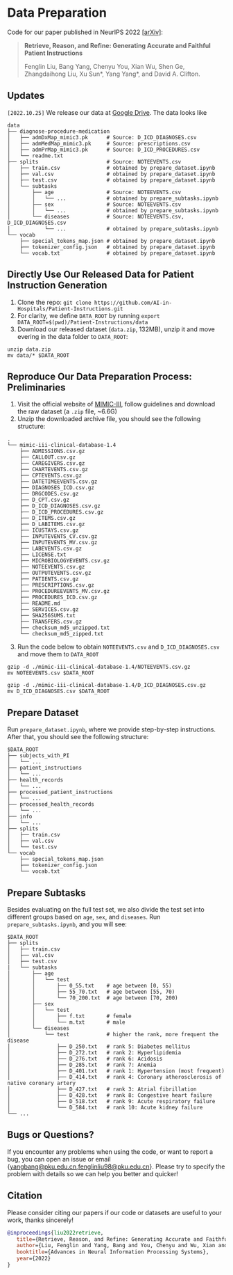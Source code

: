 # Data Preparation

Code for our paper published in NeurIPS 2022 [[arXiv]](https://arxiv.org/abs/2210.12777):
> **Retrieve, Reason, and Refine: Generating Accurate and Faithful Patient Instructions**
> 
> Fenglin Liu, Bang Yang, Chenyu You, Xian Wu, Shen Ge, Zhangdaihong Liu, Xu Sun*, Yang Yang*, and David A. Clifton.

## Updates
`[2022.10.25]` We release our data at [Google Drive](https://drive.google.com/file/d/1z1SvPDZ_yixuWuzQr9aK7bNPJUq2tEhY/view?usp=sharing). The data looks like
```
data
├── diagnose-procedure-medication
│   ├── admDxMap_mimic3.pk      # Source: D_ICD_DIAGNOSES.csv
│   ├── admMedMap_mimic3.pk     # Source: prescriptions.csv
│   ├── admPrMap_mimic3.pk      # Source: D_ICD_PROCEDURES.csv
│   └── readme.txt
├── splits                      # Source: NOTEEVENTS.csv
│   ├── train.csv               # obtained by prepare_dataset.ipynb
│   ├── val.csv                 # obtained by prepare_dataset.ipynb
│   ├── test.csv                # obtained by prepare_dataset.ipynb
│   └── subtasks                
│       ├── age                 # Source: NOTEEVENTS.csv
│       │   └── ...             # obtained by prepare_subtasks.ipynb
│       ├── sex                 # Source: NOTEEVENTS.csv
│       │   └── ...             # obtained by prepare_subtasks.ipynb
│       └── diseases            # Source: NOTEEVENTS.csv, D_ICD_DIAGNOSES.csv
│           └── ...             # obtained by prepare_subtasks.ipynb
└── vocab                       
    ├── special_tokens_map.json # obtained by prepare_dataset.ipynb
    ├── tokenizer_config.json   # obtained by prepare_dataset.ipynb
    └── vocab.txt               # obtained by prepare_dataset.ipynb
```

## Directly Use Our Released Data for Patient Instruction Generation
1. Clone the repo: `git clone https://github.com/AI-in-Hospitals/Patient-Instructions.git`
2. For clarity, we define `DATA_ROOT` by running `export DATA_ROOT=$(pwd)/Patient-Instructions/data`
3. Download our released dataset (`data.zip`, 132MB), unzip it and move evering in the data folder to `DATA_ROOT`:
```
unzip data.zip
mv data/* $DATA_ROOT
```


## Reproduce Our Data Preparation Process: Preliminaries
1. Visit the official website of [MIMIC-III](https://physionet.org/content/mimiciii/1.4/), follow guidelines and download the raw dataset (a `.zip` file, ~6.6G)
2. Unzip the downloaded archive file, you should see the following structure:
```
.
└── mimic-iii-clinical-database-1.4
    ├── ADMISSIONS.csv.gz
    ├── CALLOUT.csv.gz
    ├── CAREGIVERS.csv.gz
    ├── CHARTEVENTS.csv.gz
    ├── CPTEVENTS.csv.gz
    ├── DATETIMEEVENTS.csv.gz
    ├── DIAGNOSES_ICD.csv.gz
    ├── DRGCODES.csv.gz
    ├── D_CPT.csv.gz
    ├── D_ICD_DIAGNOSES.csv.gz
    ├── D_ICD_PROCEDURES.csv.gz
    ├── D_ITEMS.csv.gz
    ├── D_LABITEMS.csv.gz
    ├── ICUSTAYS.csv.gz
    ├── INPUTEVENTS_CV.csv.gz
    ├── INPUTEVENTS_MV.csv.gz
    ├── LABEVENTS.csv.gz
    ├── LICENSE.txt
    ├── MICROBIOLOGYEVENTS.csv.gz
    ├── NOTEEVENTS.csv.gz
    ├── OUTPUTEVENTS.csv.gz
    ├── PATIENTS.csv.gz
    ├── PRESCRIPTIONS.csv.gz
    ├── PROCEDUREEVENTS_MV.csv.gz
    ├── PROCEDURES_ICD.csv.gz
    ├── README.md
    ├── SERVICES.csv.gz
    ├── SHA256SUMS.txt
    ├── TRANSFERS.csv.gz
    ├── checksum_md5_unzipped.txt
    └── checksum_md5_zipped.txt
```
3. Run the code below to obtain `NOTEEVENTS.csv` and `D_ICD_DIAGNOSES.csv` and move them to `DATA_ROOT`
```
gzip -d ./mimic-iii-clinical-database-1.4/NOTEEVENTS.csv.gz
mv NOTEEVENTS.csv $DATA_ROOT

gzip -d ./mimic-iii-clinical-database-1.4/D_ICD_DIAGNOSES.csv.gz
mv D_ICD_DIAGNOSES.csv $DATA_ROOT
```


## Prepare Dataset

Run `prepare_dataset.ipynb`, where we provide step-by-step instructions. After that, you should see the following structure:
```
$DATA_ROOT
├── subjects_with_PI
│   └── ...
├── patient_instructions
│   └── ...
├── health_records
│   └── ...
├── processed_patient_instructions
│   └── ...
├── processed_health_records
│   └── ...
├── info
│   └── ...
├── splits
│   ├── train.csv
│   ├── val.csv
│   └── test.csv
└── vocab
    ├── special_tokens_map.json
    ├── tokenizer_config.json
    └── vocab.txt
```

## Prepare Subtasks
Besides evaluating on the full test set, we also divide the test set into different groups based on `age`, `sex`, and `diseases`. Run `prepare_subtasks.ipynb`, and you will see:
```
$DATA_ROOT
├── splits
│   ├── train.csv
│   ├── val.csv
│   ├── test.csv
|   └── subtasks                
│       ├── age                 
│       │   └── test
│       │       ├── 0_55.txt    # age between [0, 55)
│       │       ├── 55_70.txt   # age between [55, 70)
│       │       └── 70_200.txt  # age between [70, 200)
│       ├── sex                 
│       │   └── test
│       │       ├── f.txt       # female
│       │       └── m.txt       # male
│       └── diseases            
│           └── test            # higher the rank, more frequent the disease
│               ├── D_250.txt   # rank 5: Diabetes mellitus   
│               ├── D_272.txt   # rank 2: Hyperlipidemia          
│               ├── D_276.txt   # rank 6: Acidosis          
│               ├── D_285.txt   # rank 7: Anemia          
│               ├── D_401.txt   # rank 1: Hypertension (most frequent)        
│               ├── D_414.txt   # rank 4: Coronary atherosclerosis of native coronary artery          
│               ├── D_427.txt   # rank 3: Atrial fibrillation          
│               ├── D_428.txt   # rank 8: Congestive heart failure          
│               ├── D_518.txt   # rank 9: Acute respiratory failure          
│               └── D_584.txt   # rank 10: Acute kidney failure          
└── ...
```

## Bugs or Questions?

If you encounter any problems when using the code, or want to report a bug, you can open an issue or email {yangbang@pku.edu.cn,fenglinliu98@pku.edu.cn}. Please try to specify the problem with details so we can help you better and quicker!



## Citation

Please consider citing our papers if our code or datasets are useful to your work, thanks sincerely!

```bibtex
@inproceedings{liu2022retrieve,
   title={Retrieve, Reason, and Refine: Generating Accurate and Faithful Patient Instructions},
   author={Liu, Fenglin and Yang, Bang and You, Chenyu and Wu, Xian and Ge, Shen and Liu, Zhangdaihong and Sun, Xu and Yang, Yang and Clifton, David A},
   booktitle={Advances in Neural Information Processing Systems},
   year={2022}
}
```
